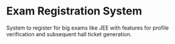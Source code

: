 # Exam Registration System

System to register for big exams like JEE with features for profile verification and subsequent hall ticket generation.